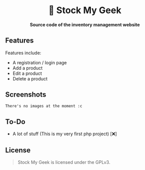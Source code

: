 <div align="center">
  <h1> 📔 Stock My Geek </h1>
  <h4><b>Source code of the inventory management website</b></h4>
</div>

## Features

Features include:
* A registration / login page
* Add a product
* Edit a product
* Delete a product

## Screenshots
``There's no images at the moment :c``

## To-Do

* A lot of stuff (This is my very first php project) [❌]

## License

> Stock My Geek is licensed under the GPLv3.
